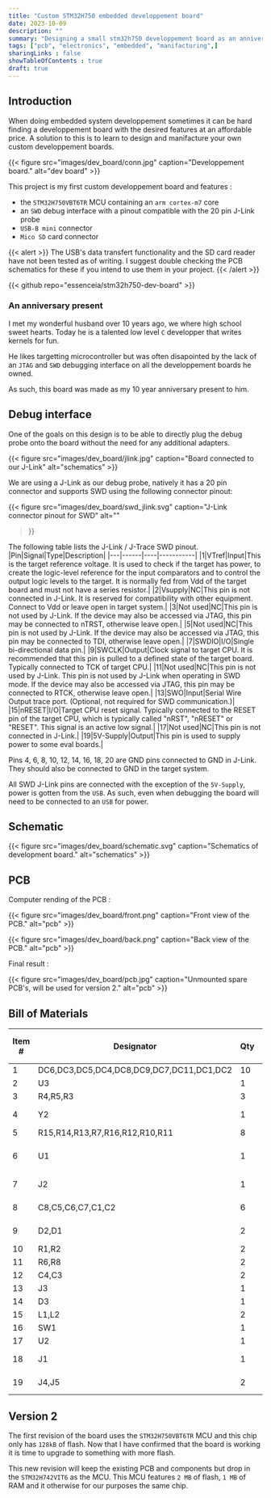 ```yaml
---
title: "Custom STM32H750 embedded developpement board"
date: 2023-10-09
description: ""
summary: "Designing a small stm32h750 developpement board as an anniversary present"
tags: ["pcb", "electronics", "embedded", "manifacturing",]
sharingLinks : false
showTableOfContents : true
draft: true
---
```


## Introduction

When doing embedded system developpement sometimes it can be hard finding
a developpement board with the desired features at an affordable price. 
A solution to this is to learn to design and manifacture your own custom
developpement boards. 

{{< figure
    src="images/dev_board/conn.jpg"
    caption="Developpement board."
    alt="dev board"
    >}}


This project is my first custom developpement board and features :
- the `STM32H750VBT6TR` MCU containing an `arm cortex-m7` core
- an `SWD` debug interface with a pinout compatible with the 20 pin J-Link probe 
- `USB-B mini` connector
- `Mico SD` card connector

{{< alert >}}
The USB's data transfert functionality and the SD card reader have not been
tested as of writing. I suggest double checking the PCB schematics for these
if you intend to use them in your project.
{{< /alert >}}

{{< github repo="essenceia/stm32h750-dev-board" >}}

### An anniversary present
 
I met my wonderful husband over 10 years ago, we where high school sweet hearts.
Today he is a talented low level `C` developper that writes kernels for fun.

He likes targetting microcontroller but was often disapointed by the lack of an `JTAG`
and `SWD` debugging interface on all the developpement boards he owned.

As such, this board was made as my 10 year anniversary present to him.

 
## Debug interface

One of the goals on this design is to be able
to directly plug the debug probe onto the 
board without the need for any additional adapters.

{{< figure
    src="images/dev_board/jlink.jpg"
    caption="Board connected to our J-Link"
    alt="schematics"
    >}}


We are using a J-Link as our debug probe, natively 
it has a 20 pin connector and supports SWD 
using the following connector pinout:

{{< figure
    src="images/dev_board/swd_jlink.svg"
    caption="J-Link connector pinout for SWD"
    alt=""
>}}

The following table lists the J-Link / J-Trace SWD pinout.
|Pin|Signal|Type|Description|
|---|------|----|-----------|
|1|VTref|Input|This is the target reference voltage. It is used to check if the target has power, to create the logic-level reference for the input comparators and to control the output logic levels to the target. It is normally fed from Vdd of the target board and must not have a series resistor.|
|2|Vsupply|NC|This pin is not connected in J-Link. It is reserved for compatibility with other equipment. Connect to Vdd or leave open in target system.|
|3|Not used|NC|This pin is not used by J-Link. If the device may also be accessed via JTAG, this pin may be connected to nTRST, otherwise leave open.|
|5|Not used|NC|This pin is not used by J-Link. If the device may also be accessed via JTAG, this pin may be connected to TDI, otherwise leave open.|
|7|SWDIO|I/O|Single bi-directional data pin.|
|9|SWCLK|Output|Clock signal to target CPU. It is recommended that this pin is pulled to a defined state of the target board. Typically connected to TCK of target CPU.|
|11|Not used|NC|This pin is not used by J-Link. This pin is not used by J-Link when operating in SWD mode. If the device may also be accessed via JTAG, this pin may be connected to RTCK, otherwise leave open.|
|13|SWO|Input|Serial Wire Output trace port. (Optional, not required for SWD communication.)|
|15|nRESET|I/O|Target CPU reset signal. Typically connected to the RESET pin of the target CPU, which is typically called "nRST", "nRESET" or "RESET". This signal is an active low signal.|
|17|Not used|NC|This pin is not connected in J-Link.|
|19|5V-Supply|Output|This pin is used to supply power to some eval boards.|

Pins 4, 6, 8, 10, 12, 14, 16, 18, 20 are GND pins connected to GND in J-Link. They should also be connected to GND in the target system.

All SWD J-Link pins are connected with the exception of the `5V-Supply`, power is
gotten from the `USB`. As such, even when debugging the board will need to be
connected to an `USB` for power.

## Schematic

{{< figure
    src="images/dev_board/schematic.svg"
    caption="Schematics of development board."
    alt="schematics"
    >}}

## PCB

Computer rending of the PCB :  

{{< figure
    src="images/dev_board/front.png"
    caption="Front view of the PCB."
    alt="pcb"
    >}}


{{< figure
    src="images/dev_board/back.png"
    caption="Back view of the PCB."
    alt="pcb"
    >}}

Final result : 

{{< figure
    src="images/dev_board/pcb.jpg"
    caption="Unmounted spare PCB's, will be used for version 2."
    alt="pcb"
    >}}


## Bill of Materials
| **Item #** | **Designator**                             | **Qty** | **Manufacturer**            | **Mfg Part #**                  | **Description / Value**     | **Package/Footprint** | **Type**     | **Your Instructions / Notes**       |
|----------|------------------------------------------|-------|---------------------------|-------------------------------|---------------------------|---------------------|------------|-----------------------------------|
| 1          | DC6,DC3,DC5,DC4,DC8,DC9,DC7,DC11,DC1,DC2 | 10      | KEMET                       | C0402C104K4RAC                  | 100nF                       | 0402                  | SMD          |                                     |
| 2          | U3                                         | 1       | Texas Instruments           | TLV1117-33CDCYRG3               | TLV1117-33                  | SOT-223               | SMD          |                                     |
| 3          | R4,R5,R3                                 | 3       | SEI Stackpole               | RMCF0603JJ1K00                  | 1k                          | 0603                  | SMD          |                                     |
| 4          | Y2                                         | 1       | ECS Inc.                    | ECS-250-9-37B2-CKM-TR           | 25MHz 9uF                   | 2.0x1.6mm             | SMD          |                                     |
| 5          | R15,R14,R13,R7,R16,R12,R10,R11           | 8       | YAGEO                       | RC0402FR-0710KL                 | 10k                         | 0402                  | SMD          |                                     |
| 6          | U1                                         | 1       | STMicroelectronics          | STM32H750VBT6TR / STM32H742VIT6 | STM32H750VBTx / STM32H742VI | LQFP-100              | QFP          | MCU for v1 and v2, pin compatible |
| 7          | J2                                         | 1       | On Shore Technology Inc.    | 302-S201                        | Conn_ARM_JTAG_SWD_20        | THD                   | Through Hole |                                     |
| 8          | C8,C5,C6,C7,C1,C2                        | 6       | Samsung Electro-Mechanics   | CL31A476MQHNNNE                 | 47uF/3528                   | 1206                  | SMD          |                                     |
| 9          | D2,D1                                    | 2       | EVERLIGHT                   | 19-213SYGC/S530-E2/5T           | LED                         | 0603                  | SMD          |                                     |
| 10         | R1,R2                                    | 2       | YAGEO                       | RC0402FR-0722RL                 | 22                          | 0402                  | SMD          |                                     |
| 11         | R6,R8                                    | 2       | SEI Stackpole               | RMCA0603JT510R                  | 510                         | 0603                  | SMD          |                                     |
| 12         | C4,C3                                    | 2       | Murata Electronics          | GJM1555C1H8R0DB01D              | 8pF                         | 0402                  | SMD          |                                     |
| 13         | J3                                         | 1       | Molex                       | 1040310811                      | Micro_SD_Card_Det1          |                       | SMD          |                                     |
| 14         | D3                                         | 1       | Toshiba                     | CRS30I40A(TE85L,QM            | SS34                        | SOD-123F              | SMD          |                                     |
| 15         | L1,L2                                    | 2       | TAI-TECH                    | FCM1608KF-102T02                | 1KB                         | 0603                  | SMD          |                                     |
| 16         | SW1                                        | 1       | C&K                         | PTS636 SM43 SMTR LFS            | SW_RESET                    | 6.0x3.5mm             | SMD          |                                     |
| 17         | U2                                         | 1       | STMicroelectronics          | USBLC6-2P6                      | USBLC6-2P6                  | SOT-666               | SMD          |                                     |
| 18         | J1                                         | 1       | Adam Tech                   | MUSB-B5-S-RA-SMT-PP-T/R         | USB_B_Mini                  |                       | SMD          |                                     |
| 19         | J4,J5                                    | 2       | Sullins Connector Solutions | PPTC252LFBN-RC                  | Conn_02x25_Odd_Even         |                       | Through Hole |                                     |

## Version 2

The first revision of the board uses the `STM32H750VBT6TR` MCU and this chip
only has `128kB` of flash. 
Now that I have confirmed that the board is working it is time to
upgrade to something with more flash.

This new revision will keep the existing PCB and components but
drop in the `STM32H742VIT6` as the MCU.
This MCU features `2 MB` of flash, `1 MB` of RAM and it otherwise
for our purposes the same chip.  



